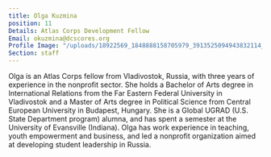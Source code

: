 ```yaml
---
title: Olga Kuzmina
position: 11
Details: Atlas Corps Development Fellow
Email: okuzmina@dcscores.org
Profile Image: "/uploads/18922569_1848888158705979_3913525094943832114_o.jpg"
Section: staff
---
```


Olga is an Atlas Corps fellow from Vladivostok, Russia, with three years of experience in the nonprofit sector. She holds a Bachelor of Arts degree in International Relations from the Far Eastern Federal University in Vladivostok and a Master of Arts degree in Political Science from Central European University in Budapest, Hungary. She is a Global UGRAD (U.S. State Department program) alumna, and has spent a semester at the University of Evansville (Indiana). Olga has work experience in teaching, youth empowerment and business, and led a nonprofit organization aimed at developing student leadership in Russia.